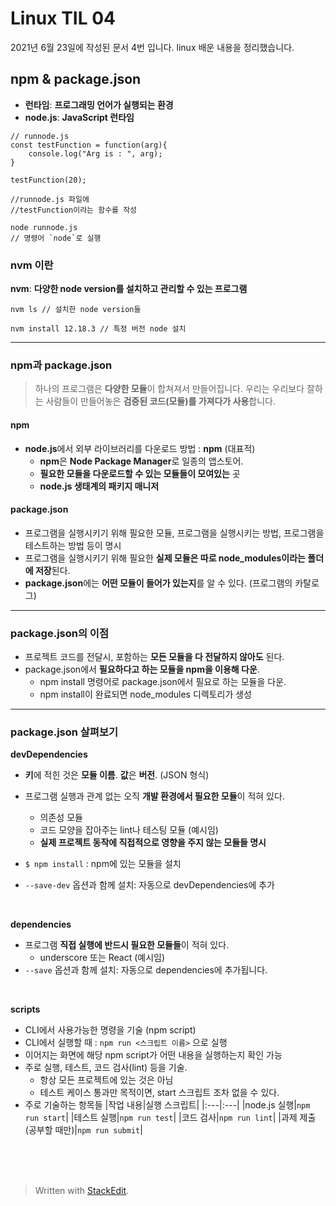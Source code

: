 ﻿# Linux TIL 04

2021년 6월 23일에 작성된 문서 4번 입니다.
linux 배운 내용을 정리했습니다.

## npm & package.json

* **런타임**: **프로그래밍 언어가 실행되는 환경**
 * **node.js**: **JavaScript 런타임**


```
// runnode.js
const testFunction = function(arg){
    console.log("Arg is : ", arg);
}

testFunction(20);

//runnode.js 파일에 
//testFunction이라는 함수를 작성
```


```
node runnode.js
// 명령어 `node`로 실행
```



### nvm 이란

**nvm**: **다양한 node version를 설치하고 관리할 수 있는 프로그램** 
```
nvm ls // 설치한 node version들
```
```
nvm install 12.18.3 // 특정 버전 node 설치
```
---

### npm과 package.json

>하나의 프로그램은 **다양한 모듈**이 합쳐져서 만들어집니다. 
우리는 우리보다 잘하는 사람들이 만들어놓은 **검증된 코드(모듈)를 가져다가 사용**합니다.

#### npm
* **node.js**에서 외부 라이브러리를 다운로드 방법 : **npm** (대표적) 
	* **npm**은 **Node Package Manager**로 일종의 앱스토어. 
	* **필요한 모듈을 다운로드할 수 있는 모듈들이 모여있는** 곳 
	* **node.js 생태계의 패키지 매니저** 

#### package.json
* 프로그램을 실행시키기 위해 필요한 모듈, 프로그램을 실행시키는 방법, 프로그램을 테스트하는 방법 등이 명시 
* 프로그램을 실행시키기 위해 필요한 **실제 모듈은 따로 node_modules이라는 폴더에 저장**된다. 
* **package.json**에는 **어떤 모듈이 들어가 있는지**를 알 수 있다. (프로그램의 카탈로그) 

---
### package.json의 이점

* 프로젝트 코드를 전달시, 포함하는 **모든 모듈을 다 전달하지 않아도** 된다. 
* package.json에서 **필요하다고 하는 모듈을 npm을 이용해 다운**. 
	* npm install 명령어로 package.json에서 필요로 하는 모듈을 다운. 
	* npm install이 완료되면 node_modules 디렉토리가 생성

---
### package.json 살펴보기

**devDependencies** 
* **키**에 적힌 것은 **모듈 이름**. **값**은 **버전**. (JSON 형식)
* 프로그램 실행과 관계 없는 오직 **개발 환경에서 필요한 모듈**이 적혀 있다. 
	* 의존성 모듈
	* 코드 모양을 잡아주는 lint나 테스팅 모듈 (예시임)
	* **실제 프로젝트 동작에 직접적으로 영향을 주지 않는 모듈들 명시**

* `$ npm install` : npm에 있는 모듈을 설치 
* `--save-dev` 옵션과 함께 설치: 자동으로 devDependencies에 추가

<br>

**dependencies** 

* 프로그램 **직접 실행에 반드시 필요한 모듈들**이 적혀 있다. 
	* underscore 또는 React (예시임)
* `--save` 옵션과 함께 설치: 자동으로 dependencies에 추가됩니다. 

<br>

**scripts**
* CLI에서 사용가능한 명령을 기술 (npm script)
* CLI에서 실행할 때 : `npm run <스크립트 이름>` 으로 실행
* 이어지는 화면에 해당 npm script가 어떤 내용을 실행하는지 확인 가능
* 주로 실행, 테스트, 코드 검사(lint) 등을 기술. 
	* 항상 모든 프로젝트에 있는 것은 아님
	* 테스트 케이스 통과만 목적이면, start 스크립트 조차 없을 수 있다.
* 주로 기술하는 항목들
	|작업 내용|실행 스크립트|
	|:---|:---|
	|node.js 실행|`npm run start`|
	|테스트 실행|`npm run test`|
	|코드 검사|`npm run lint`|
	|과제 제출(공부할 때만)|`npm run submit`|



<br><br><br>

> Written with [StackEdit](https://stackedit.io/).
